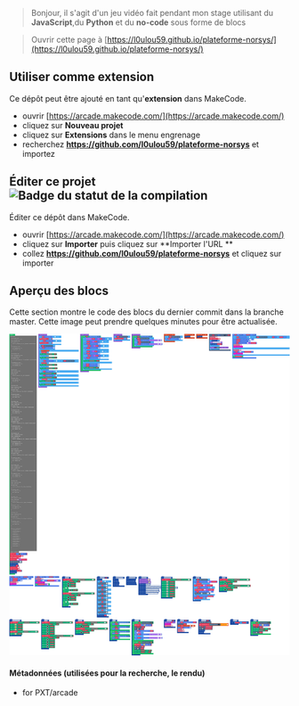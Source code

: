  > Bonjour, il s'agit d'un jeu vidéo fait pendant mon stage utilisant du **JavaScript**,du **Python** et du **no-code** sous forme de blocs


> Ouvrir cette page à [https://l0ulou59.github.io/plateforme-norsys/](https://l0ulou59.github.io/plateforme-norsys/)

## Utiliser comme extension

Ce dépôt peut être ajouté en tant qu'**extension** dans MakeCode.

* ouvrir [https://arcade.makecode.com/](https://arcade.makecode.com/)
* cliquez sur **Nouveau projet**
* cliquez sur **Extensions** dans le menu engrenage
* recherchez **https://github.com/l0ulou59/plateforme-norsys** et importez

## Éditer ce projet ![Badge du statut de la compilation](https://github.com/l0ulou59/plateforme-norsys/workflows/MakeCode/badge.svg)

Éditer ce dépôt dans MakeCode.

* ouvrir [https://arcade.makecode.com/](https://arcade.makecode.com/)
* cliquez sur **Importer** puis cliquez sur **Importer l'URL **
* collez **https://github.com/l0ulou59/plateforme-norsys** et cliquez sur importer

## Aperçu des blocs

Cette section montre le code des blocs du dernier commit dans la branche master.
Cette image peut prendre quelques minutes pour être actualisée.

![Un rendu de la vue des blocs](https://github.com/l0ulou59/plateforme-norsys/raw/master/.github/makecode/blocks.png)

#### Métadonnées (utilisées pour la recherche, le rendu)

* for PXT/arcade
<script src="https://makecode.com/gh-pages-embed.js"></script><script>makeCodeRender("{{ site.makecode.home_url }}", "{{ site.github.owner_name }}/{{ site.github.repository_name }}");</script>
